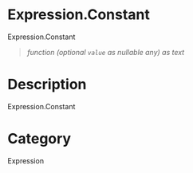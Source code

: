 ﻿# Expression.Constant
Expression.Constant
> _function (optional <code>value</code> as nullable any) as text_
# Description 
Expression.Constant

# Category 
Expression

